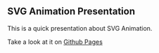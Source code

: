 ## SVG Animation Presentation

This is a quick presentation about SVG Animation.

Take a look at it on [Github Pages](https://ryanbrownhill.github.io/svg-animation-pres/#/)